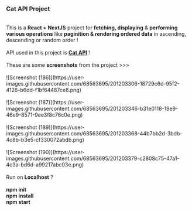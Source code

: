 <h3>Cat API Project</h3>
<br />
This is a <b>React + NextJS</b> project for <b>fetching, displaying</b> & <b>performing various operations</b> like <b>paginition & rendering ordered data</b> in ascending, descending or random order !
<br />
<br />
API used in this project is <b><a href="https://thecatapi.com/">Cat API</a></b> !
<br />
<br />
These are some <b>screenshots</b> from the project >>> 
<br />
<br />
![Screenshot (186)](https://user-images.githubusercontent.com/68563695/201203306-18729c6d-95f2-4126-b6dd-f1bf64487ce8.png)
<br />
<br />
![Screenshot (187)](https://user-images.githubusercontent.com/68563695/201203346-b31e0118-19e9-46e9-8571-9ee3f8c76c0e.png)
<br />
<br />
![Screenshot (189)](https://user-images.githubusercontent.com/68563695/201203368-44b7bb2d-3bdb-4c8b-b3e5-cf330072abdb.png)<br />
<br />
![Screenshot (190)](https://user-images.githubusercontent.com/68563695/201203379-c2808c75-47a1-4c3a-bd6d-a99217abc03e.png)<br />
<br />
Run on <b>Localhost</b> ? 
<br />
<br />
<b>npm init</b>
<br />
<b>npm install</b>
<br />
<b>npm start</b>
<br />
<br />
